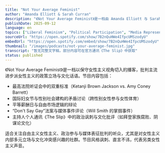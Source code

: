```yaml
---
title: "Not Your Average Feminist"
author: "Amanda Elliott & Sarah Curran"
description: "《Not Your Average Feminist》是一档由 Amanda Elliott 与 Sarah Curran 主持的播客，以保守女性主义视角探讨当代性别与政治议题。节目批判主流女性主义的进步政策立场，强调个人责任、传统价值与自由市场逻辑。内容涵盖最高法院听证会、跨性别运动、平等薪酬日、职场文化与媒体事件评论，风格犀利、讽刺，在保守派女性听众中具有一定影响力。Spotify 评分为 5.0（3 条评论），定位为另类女性主义声音。"
publishDate: 2025-09-12
language: en
topics: ["Liberal Feminism", "Political Participation", "Media Representation Critique"]
sourceUrl: "https://open.spotify.com/show/7B2nQuHWe4IfpcUMSzodyU"
embedUrl: "https://open.spotify.com/embed/show/7B2nQuHWe4IfpcUMSzodyU"
thumbnail: "/images/podcasts/not-your-average-feminist.jpg"
transcript: "暂无完整文字稿，部分内容可在官方通讯《The Slip》中获取"
status: published
---
```


《Not Your Average Feminist》是一档以保守女性主义视角切入的播客，批判主流进步派女性主义的政策立场与文化话语。节目内容包括：

- 最高法院听证会中的双重标准（Ketanji Brown Jackson vs. Amy Coney Barrett）
- 国际妇女节与性别社会建构的矛盾讨论（跨性别女性参与女性体育）
- 平等薪酬日与自由市场逻辑的辩论
- “Don't Say Gay”法案与媒体事件评论（Will Smith 的掌掴事件）
- 主持人个人通讯《The Slip》中的政治讽刺与文化批评（如拜登家族腐败、阴谋论文化）

适合关注自由主义女性主义、政治参与与媒体表征批判的听众，尤其是对女性主义内部多元立场与文化冲突感兴趣的社群。节目风格讽刺、直言不讳，代表另类女性主义声音。
